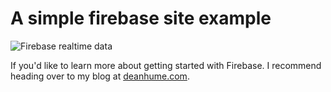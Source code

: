 # A simple firebase site example

![Firebase realtime data](http://a43d55f6a02c4be185ce-9cfa4cf7c673a59966ad8296f4c88804.r44.cf3.rackcdn.com/Firebase/firebase-logo.png)

If you'd like to learn more about getting started with Firebase. I recommend heading over to my blog at [deanhume.com](http://deanhume.com/Home/BlogPost/a-basic-guide-to-firebase-for-the-web/10142).

